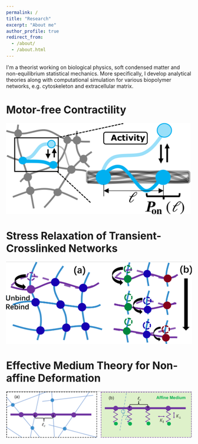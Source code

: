 ```yaml
---
permalink: /
title: "Research"
excerpt: "About me"
author_profile: true
redirect_from: 
  - /about/
  - /about.html
---
```


I'm a theorist working on biological physics, soft condensed matter and non-equilibrium statistical mechanics. More specifically, I develop analytical theories along with computational simulation for various biopolymer networks, e.g. cytoskeleton and extracellular matrix. 

Motor-free Contractility
======
<img src="/images/motor-free.png" width="500px">


Stress Relaxation of Transient-Crosslinked Networks
======
![Transient](/images/transient.png)

Effective Medium Theory for Non-affine Deformation
======
![non-affine](/images/non-affine.png)

